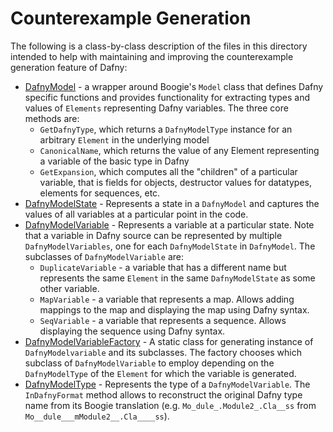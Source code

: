 # Counterexample Generation

The following is a class-by-class description of the files in this directory
intended to help with maintaining and improving the counterexample generation
feature of Dafny:

- [DafnyModel](DafnyModel.cs) - a wrapper around Boogie's `Model` class that
  defines Dafny specific functions and provides functionality for extracting
  types and values of `Elements` representing Dafny variables. The three core
  methods are:
  - `GetDafnyType`, which returns a `DafnyModelType` instance for an arbitrary
    `Element` in the underlying model
  - `CanonicalName`, which returns the value of any Element representing a
    variable of the basic type in Dafny
  - `GetExpansion`, which computes all the "children" of a particular variable,
    that is fields for objects, destructor values for datatypes, elements for
    sequences, etc.
- [DafnyModelState](DafnyModelState.cs) - Represents a state in a `DafnyModel`
  and captures the values of all variables at a particular point in the code.
- [DafnyModelVariable](DafnyModelVariable.cs) - Represents a variable at a
  particular state. Note that a variable in Dafny source can be represented by
  multiple `DafnyModelVariables`, one for each `DafnyModelState` in
  `DafnyModel`. The subclasses of `DafnyModelVariable` are:
  - `DuplicateVariable` - a variable that has a different name but represents
    the same `Element` in the same `DafnyModelState` as some other variable.
  - `MapVariable` - a variable that represents a map. Allows adding mappings
    to the map and displaying the map using Dafny syntax.
  - `SeqVariable` - a variable that represents a sequence. Allows displaying
    the sequence using Dafny syntax.
- [DafnyModelVariableFactory](DafnyModelVariable.cs) - A static class for
  generating instance of `DafnyModelvariable` and its subclasses. The factory
  chooses which subclass of `DafnyModelVariable` to employ depending on the
  `DafnyModelType` of the `Element` for which the variable is generated.
- [DafnyModelType](DafnyModelType.cs) - Represents the type of a
  `DafnyModelVariable`. The `InDafnyFormat` method allows to reconstruct the
  original Dafny type name from its Boogie translation (e.g.
  `Mo_dule_.Module2_.Cla__ss` from `Mo__dule___mModule2__.Cla____ss`).
